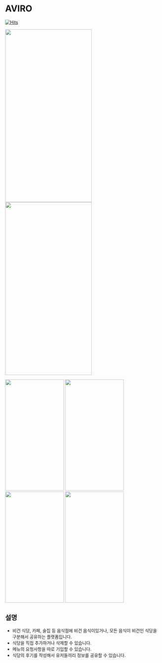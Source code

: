 # AVIRO 
[![Hits](https://hits.seeyoufarm.com/api/count/incr/badge.svg?url=https%3A%2F%2Fgithub.com%2FJeon0976%2FAVIRO&count_bg=%233DC8AC&title_bg=%231173B4&icon=github.svg&icon_color=%23E7E7E7&title=hits&edge_flat=false)](https://hits.seeyoufarm.com)

<img src="https://is1-ssl.mzstatic.com/image/thumb/PurpleSource126/v4/ad/78/8a/ad788a0c-00b4-3859-fca1-310cf17bfb43/0d867ebd-4237-4046-b0d5-61dbb3d2d0de_1290_2796-1.png/1290x2796bb.png" width="280" height="560"> <img src="https://is1-ssl.mzstatic.com/image/thumb/PurpleSource116/v4/a0/61/45/a061455a-880c-8d21-3c83-9a624a1263b0/ed9198bf-8d10-42b2-ad9b-261381a6abfe_1290_2796-2.png/1290x2796bb.png" width="280" height="560">

<img src="https://is1-ssl.mzstatic.com/image/thumb/PurpleSource116/v4/ad/d0/0c/add00c09-7f4c-5603-5030-16c24fb1794c/c32a953e-88ea-445c-a9f2-82387b1e378b_1290_2796__U00281_U0029.jpg/1290x2796bb.png" width="190" height="360"> <img src="https://is1-ssl.mzstatic.com/image/thumb/PurpleSource116/v4/ac/eb/10/aceb1044-29fa-38c3-a0b6-091b7195179a/a5d98c00-c3ce-4bdc-abdb-5808d5431db9_1290_2796__U00282_U0029.jpg/1290x2796bb.png" width="190" height="360"> <img src="https://is1-ssl.mzstatic.com/image/thumb/PurpleSource116/v4/23/db/70/23db70b4-0692-f038-cfe2-104355df2393/6b9d391f-a4da-4265-b4b8-ac6b2d0e4b7e_1290_2796__U00283_U0029.jpg/1290x2796bb.png" width="190" height="360"> <img src="https://is1-ssl.mzstatic.com/image/thumb/PurpleSource116/v4/2e/20/a2/2e20a2d4-c158-3324-ee45-0bc660031bc1/502eb4f5-f458-4f5b-a93c-f6119dd57928_1290_2796__U00284_U0029.jpg/1290x2796bb.png" width="190" height="360">

## 설명 
- 비건 식당, 카페, 술집 등 음식점에 비건 음식이있거나, 모든 음식이 비건인 식당을 구분해서 공유하는 플랫폼입니다. 
- 식당을 직접 추가하거나 삭제할 수 있습니다. 
- 메뉴의 요청사항을 따로 기입할 수 있습니다. 
- 식당의 후기를 작성해서 유저들끼리 정보를 공유할 수 있습니다.
